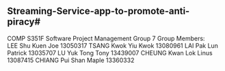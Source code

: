 ## Streaming-Service-app-to-promote-anti-piracy#
COMP S351F Software Project Management Group 7
Group Members:  
LEE Shu Kuen Joe 13050317 
TSANG Kwok Yiu Kwok 13080961 
LAI Pak Lun Patrick 13035707 
LU Yuk Tong Tony 13439007 
CHEUNG Kwan Lok Linus 13087415 
CHIANG Pui Shan Maple 13360332



